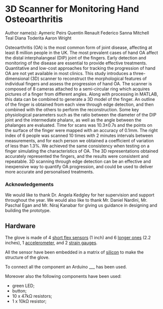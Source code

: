# 3D Scanner for Monitoring Hand Osteoarthritis

Author name(s):
Aymeric Peirs
Quentin Renault
Federico Sanna
Mitchell Teal
Diana Toderita
Aaron Wright

Osteoarthritis (OA) is the most common form of joint disease, affecting at least 8 million people in the UK. The most prevalent cases of hand OA affect the distal interphalangeal (DIP) joint of the fingers. Early detection and monitoring of the disease are essential to provide effective treatments. Quantitative and low-cost approaches for tracking the progression of hand OA are not yet available in most clinics. This study introduces a three-dimensional (3D) scanner to reconstruct the morphological features of individual fingers and assess the progression of hand OA. The scanner is composed of 8 cameras attached to a semi-circular ring which acquires pictures of a finger from different angles. Along with processing in MATLAB, this data can be combined to generate a 3D model of the finger. An outline of the finger is obtained from each view through edge detection, and then combined with the others to perform the reconstruction. Some key physiological parameters such as the ratio between the diameter of the DIP joint and the intermediate phalanx, as well as the angle between the phalanges are evaluated. Time for scans was 10.3±0.7s and the points on the surface of the finger were mapped with an accuracy of 0.1mm. The right index of 6 people was scanned 10 times with 2 minutes intervals between measurements, and for each person we obtained a coefficient of variation of less than 1.3%. We achieved the same consistency when testing on a finger simulating the characteristics of OA. The 3D representations obtained accurately represented the fingers, and the results were consistent and repeatable. 3D scanning through edge detection can be an effective and inexpensive way to quantify OA progression, and could be used to deliver more accurate and personalised treatments.

### Acknowledgements

We would like to thank Dr. Angela Kedgley for her supervision and support throughout the year. We would also like to thank Mr. Daniel Nardini, Mr. Paschal Egan and Mr. Niraj Kanabar for giving us guidance in designing and building the prototype.

## Hardware
The glove is made of 4 [short flex sensors](https://www.robotshop.com/uk/1-unidirectional-flexible-bend-sensor.html) (1 inch) and 6 [longer ones](http://www.hobbytronics.co.uk/flex-sensor-2-2) (2.2 inches), 1 [accelerometer](http://www.hobbytronics.co.uk/lsm9ds1-9dof), and 2 [strain gauges](https://www.amazon.co.uk/Hobby-Components-Ltd-BF350-3AA-Strain/dp/B07BF7X4NM/ref=sr_1_4?s=electronics&ie=UTF8&qid=1530872825&sr=1-4&keywords=strain+gauge).

All the sensor have been embedded in a matrix of [silicon](http://www.silex.co.uk/shop/food-grade-silicone-casting-liquid-2-part/c-24/p-13828) to make the structure of the glove.

To connect all the component an Arduino ___ has been used.

Moreover also the following components have been used:
- green LED;
- button;
- 10 x 47kΩ resistors;
- 1 x 10kΩ resistor;
